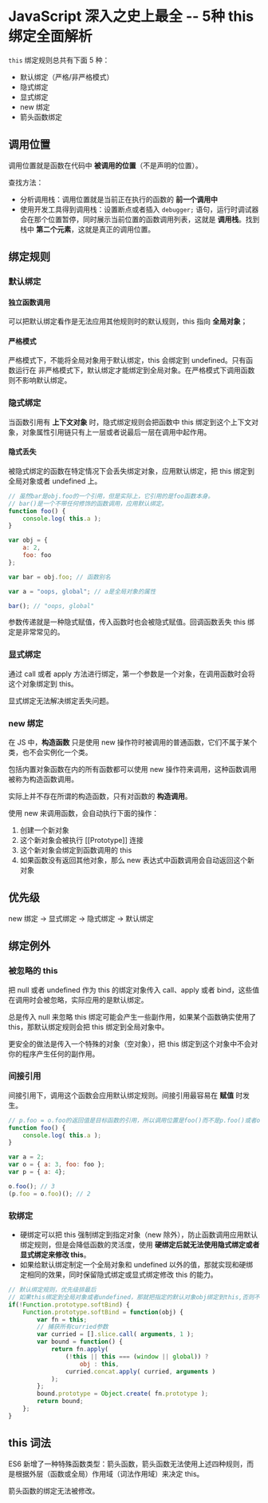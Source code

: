 # JavaScript 深入之史上最全 -- 5种 this 绑定全面解析

`this` 绑定规则总共有下面 5 种：

*   默认绑定（严格/非严格模式）
*   隐式绑定
*   显式绑定
*   new 绑定
*   箭头函数绑定

## 调用位置

调用位置就是函数在代码中 **被调用的位置**（不是声明的位置）。

查找方法：

*   分析调用栈：调用位置就是当前正在执行的函数的 **前一个调用中**
*   使用开发工具得到调用栈：设置断点或者插入 `debugger;` 语句，运行时调试器会在那个位置暂停，同时展示当前位置的函数调用列表，这就是 **调用栈**。找到栈中 **第二个元素**，这就是真正的调用位置。

## 绑定规则

### 默认绑定

#### 独立函数调用

可以把默认绑定看作是无法应用其他规则时的默认规则，this 指向 **全局对象**；

#### 严格模式

严格模式下，不能将全局对象用于默认绑定，this 会绑定到 undefined。只有函数运行在 非严格模式下，默认绑定才能绑定到全局对象。在严格模式下调用函数则不影响默认绑定。

### 隐式绑定

当函数引用有 **上下文对象** 时，隐式绑定规则会把函数中 this 绑定到这个上下文对象，对象属性引用链只有上一层或者说最后一层在调用中起作用。

#### 隐式丢失

被隐式绑定的函数在特定情况下会丢失绑定对象，应用默认绑定，把 this 绑定到全局对象或者 undefined 上。

```js
// 虽然bar是obj.foo的一个引用，但是实际上，它引用的是foo函数本身。
// bar()是一个不带任何修饰的函数调用，应用默认绑定。
function foo() {
    console.log( this.a );
}

var obj = {
    a: 2,
    foo: foo
};

var bar = obj.foo; // 函数别名

var a = "oops, global"; // a是全局对象的属性

bar(); // "oops, global"
```

参数传递就是一种隐式赋值，传入函数时也会被隐式赋值。回调函数丢失 this 绑定是非常常见的。

### 显式绑定

通过 call 或者 apply 方法进行绑定，第一个参数是一个对象，在调用函数时会将这个对象绑定到 this。

显式绑定无法解决绑定丢失问题。

### new 绑定

在 JS 中，**构造函数** 只是使用 new 操作符时被调用的普通函数，它们不属于某个类，也不会实例化一个类。

包括内置对象函数在内的所有函数都可以使用 new 操作符来调用，这种函数调用被称为构造函数调用。

实际上并不存在所谓的构造函数，只有对函数的 **构造调用**。

使用 new 来调用函数，会自动执行下面的操作：

1.  创建一个新对象
2.  这个新对象会被执行 [[Prototype]] 连接
3.  这个新对象会绑定到函数调用的 this
4.  如果函数没有返回其他对象，那么 new 表达式中函数调用会自动返回这个新对象

## 优先级

new 绑定 -> 显式绑定 -> 隐式绑定 -> 默认绑定

## 绑定例外

### 被忽略的 this

把 null 或者 undefined 作为 this 的绑定对象传入 call、apply 或者 bind，这些值在调用时会被忽略，实际应用的是默认绑定。

总是传入 null 来忽略 this 绑定可能会产生一些副作用，如果某个函数确实使用了 this，那默认绑定规则会把 this 绑定到全局对象中。

更安全的做法是传入一个特殊的对象（空对象），把 this 绑定到这个对象中不会对你的程序产生任何的副作用。

### 间接引用

间接引用下，调用这个函数会应用默认绑定规则。间接引用最容易在 **赋值** 时发生。

```js
// p.foo = o.foo的返回值是目标函数的引用，所以调用位置是foo()而不是p.foo()或者o.foo()
function foo() {
    console.log( this.a );
}

var a = 2;
var o = { a: 3, foo: foo };
var p = { a: 4};

o.foo(); // 3
(p.foo = o.foo)(); // 2
```

### 软绑定

*   硬绑定可以把 this 强制绑定到指定对象（new 除外），防止函数调用应用默认绑定规则，但是会降低函数的灵活度，使用 **硬绑定后就无法使用隐式绑定或者显式绑定来修改 this**。
*   如果给默认绑定制定一个全局对象和 undefined 以外的值，那就实现和硬绑定相同的效果，同时保留隐式绑定或显式绑定修改 this 的能力。

```js
// 默认绑定规则，优先级排最后
// 如果this绑定到全局对象或者undefined，那就把指定的默认对象obj绑定到this,否则不会修改this
if(!Function.prototype.softBind) {
    Function.prototype.softBind = function(obj) {
        var fn = this;
        // 捕获所有curried参数
        var curried = [].slice.call( arguments, 1 ); 
        var bound = function() {
            return fn.apply(
            	(!this || this === (window || global)) ? 
                	obj : this,
                curried.concat.apply( curried, arguments )
            );
        };
        bound.prototype = Object.create( fn.prototype );
        return bound;
    };
}
```

## this 词法

ES6 新增了一种特殊函数类型：箭头函数，箭头函数无法使用上述四种规则，而是根据外层（函数或全局）作用域（词法作用域）来决定 this。

箭头函数的绑定无法被修改。







